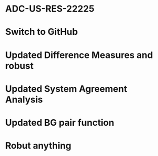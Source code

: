 # ADC-US-RES-22225

# Switch to GitHub

# Updated Difference Measures and robust

# Updated System Agreement Analysis

# Updated BG pair function

# Robut anything
